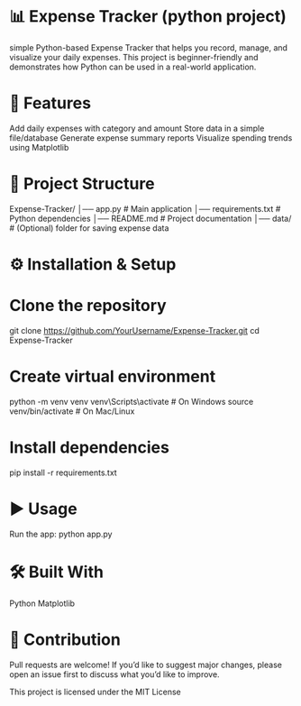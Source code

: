 # 📊 Expense Tracker (python project)
simple Python-based Expense Tracker that helps you record, manage, and visualize your daily expenses.
This project is beginner-friendly and demonstrates how Python can be used in a real-world application.

# 🚀 Features

Add daily expenses with category and amount
Store data in a simple file/database
Generate expense summary reports
Visualize spending trends using Matplotlib

# 📂 Project Structure
Expense-Tracker/
│── app.py              # Main application
│── requirements.txt    # Python dependencies
│── README.md           # Project documentation
│── data/               # (Optional) folder for saving expense data

# ⚙️ Installation & Setup

# Clone the repository

git clone https://github.com/YourUsername/Expense-Tracker.git
cd Expense-Tracker

# Create virtual environment

python -m venv venv
venv\Scripts\activate   # On Windows
source venv/bin/activate  # On Mac/Linux


# Install dependencies

pip install -r requirements.txt

# ▶️ Usage

Run the app:
python app.py

# 🛠️ Built With
Python
Matplotlib

# 🤝 Contribution
Pull requests are welcome!
If you’d like to suggest major changes, please open an issue first to discuss what you’d like to improve.


This project is licensed under the MIT License

